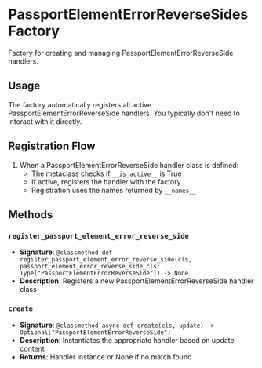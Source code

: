 # PassportElementErrorReverseSidesFactory

Factory for creating and managing PassportElementErrorReverseSide handlers.

## Usage

The factory automatically registers all active PassportElementErrorReverseSide handlers. 
You typically don't need to interact with it directly.

## Registration Flow

1. When a PassportElementErrorReverseSide handler class is defined:
   - The metaclass checks if `__is_active__` is True
   - If active, registers the handler with the factory
   - Registration uses the names returned by `__names__`

## Methods

### `register_passport_element_error_reverse_side`
- **Signature**: `@classmethod def register_passport_element_error_reverse_side(cls, passport_element_error_reverse_side_cls: Type["PassportElementErrorReverseSide"]) -> None`
- **Description**: Registers a new PassportElementErrorReverseSide handler class

### `create`
- **Signature**: `@classmethod async def create(cls, update) -> Optional["PassportElementErrorReverseSide"]`
- **Description**: Instantiates the appropriate handler based on update content
- **Returns**: Handler instance or None if no match found
